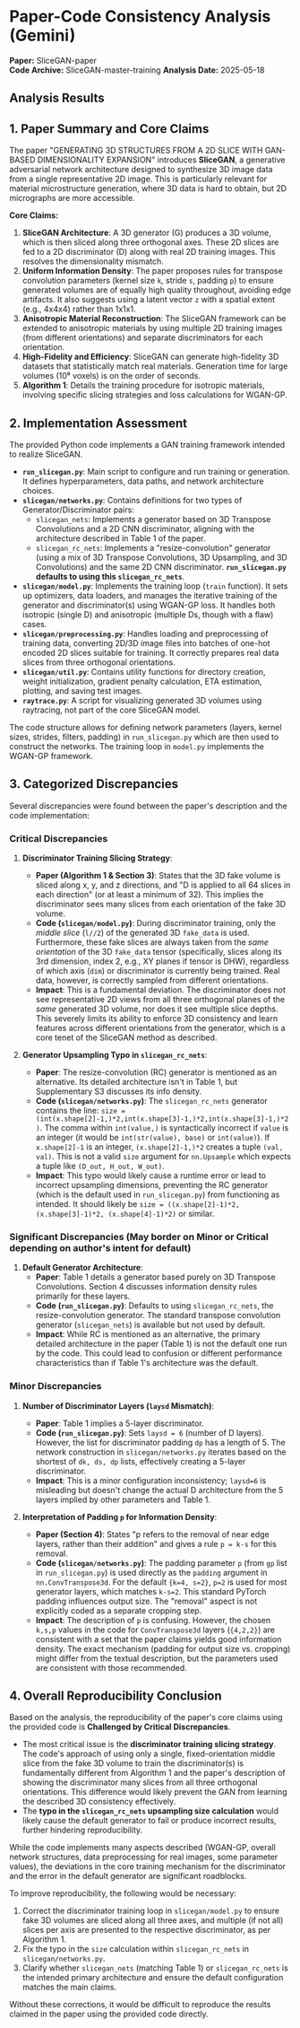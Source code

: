 # Paper-Code Consistency Analysis (Gemini)

**Paper:** SliceGAN-paper  
**Code Archive:** SliceGAN-master-training
**Analysis Date:** 2025-05-18

## Analysis Results

## 1. Paper Summary and Core Claims

The paper "GENERATING 3D STRUCTURES FROM A 2D SLICE WITH GAN-BASED DIMENSIONALITY EXPANSION" introduces **SliceGAN**, a generative adversarial network architecture designed to synthesize 3D image data from a single representative 2D image. This is particularly relevant for material microstructure generation, where 3D data is hard to obtain, but 2D micrographs are more accessible.

**Core Claims:**

1.  **SliceGAN Architecture**: A 3D generator (G) produces a 3D volume, which is then sliced along three orthogonal axes. These 2D slices are fed to a 2D discriminator (D) along with real 2D training images. This resolves the dimensionality mismatch.
2.  **Uniform Information Density**: The paper proposes rules for transpose convolution parameters (kernel size `k`, stride `s`, padding `p`) to ensure generated volumes are of equally high quality throughout, avoiding edge artifacts. It also suggests using a latent vector `z` with a spatial extent (e.g., 4x4x4) rather than 1x1x1.
3.  **Anisotropic Material Reconstruction**: The SliceGAN framework can be extended to anisotropic materials by using multiple 2D training images (from different orientations) and separate discriminators for each orientation.
4.  **High-Fidelity and Efficiency**: SliceGAN can generate high-fidelity 3D datasets that statistically match real materials. Generation time for large volumes (10⁸ voxels) is on the order of seconds.
5.  **Algorithm 1**: Details the training procedure for isotropic materials, involving specific slicing strategies and loss calculations for WGAN-GP.

## 2. Implementation Assessment

The provided Python code implements a GAN training framework intended to realize SliceGAN.

*   **`run_slicegan.py`**: Main script to configure and run training or generation. It defines hyperparameters, data paths, and network architecture choices.
*   **`slicegan/networks.py`**: Contains definitions for two types of Generator/Discriminator pairs:
    *   `slicegan_nets`: Implements a generator based on 3D Transpose Convolutions and a 2D CNN discriminator, aligning with the architecture described in Table 1 of the paper.
    *   `slicegan_rc_nets`: Implements a "resize-convolution" generator (using a mix of 3D Transpose Convolutions, 3D Upsampling, and 3D Convolutions) and the same 2D CNN discriminator. **`run_slicegan.py` defaults to using this `slicegan_rc_nets`**.
*   **`slicegan/model.py`**: Implements the training loop (`train` function). It sets up optimizers, data loaders, and manages the iterative training of the generator and discriminator(s) using WGAN-GP loss. It handles both isotropic (single D) and anisotropic (multiple Ds, though with a flaw) cases.
*   **`slicegan/preprocessing.py`**: Handles loading and preprocessing of training data, converting 2D/3D image files into batches of one-hot encoded 2D slices suitable for training. It correctly prepares real data slices from three orthogonal orientations.
*   **`slicegan/util.py`**: Contains utility functions for directory creation, weight initialization, gradient penalty calculation, ETA estimation, plotting, and saving test images.
*   **`raytrace.py`**: A script for visualizing generated 3D volumes using raytracing, not part of the core SliceGAN model.

The code structure allows for defining network parameters (layers, kernel sizes, strides, filters, padding) in `run_slicegan.py` which are then used to construct the networks. The training loop in `model.py` implements the WGAN-GP framework.

## 3. Categorized Discrepancies

Several discrepancies were found between the paper's description and the code implementation:

### Critical Discrepancies

1.  **Discriminator Training Slicing Strategy**:
    *   **Paper (Algorithm 1 & Section 3)**: States that the 3D fake volume is sliced along x, y, and z directions, and "D is applied to all 64 slices in each direction" (or at least a minimum of 32). This implies the discriminator sees many slices from each orientation of the fake 3D volume.
    *   **Code (`slicegan/model.py`)**: During discriminator training, only the *middle slice* (`l//2`) of the generated 3D `fake_data` is used. Furthermore, these fake slices are always taken from the *same orientation* of the 3D `fake_data` tensor (specifically, slices along its 3rd dimension, index 2, e.g., XY planes if tensor is DHW), regardless of which axis (`dim`) or discriminator is currently being trained. Real data, however, is correctly sampled from different orientations.
    *   **Impact**: This is a fundamental deviation. The discriminator does not see representative 2D views from all three orthogonal planes of the *same* generated 3D volume, nor does it see multiple slice depths. This severely limits its ability to enforce 3D consistency and learn features across different orientations from the generator, which is a core tenet of the SliceGAN method as described.

2.  **Generator Upsampling Typo in `slicegan_rc_nets`**:
    *   **Paper**: The resize-convolution (RC) generator is mentioned as an alternative. Its detailed architecture isn't in Table 1, but Supplementary S3 discusses its info density.
    *   **Code (`slicegan/networks.py`)**: The `slicegan_rc_nets` generator contains the line: `size = (int(x.shape[2]-1,)*2,int(x.shape[3]-1,)*2,int(x.shape[3]-1,)*2)`. The comma within `int(value,)` is syntactically incorrect if `value` is an integer (it would be `int(str(value), base)` or `int(value)`). If `x.shape[2]-1` is an integer, `(x.shape[2]-1,)*2` creates a tuple `(val, val)`. This is not a valid `size` argument for `nn.Upsample` which expects a tuple like `(D_out, H_out, W_out)`.
    *   **Impact**: This typo would likely cause a runtime error or lead to incorrect upsampling dimensions, preventing the RC generator (which is the default used in `run_slicegan.py`) from functioning as intended. It should likely be `size = ((x.shape[2]-1)*2, (x.shape[3]-1)*2, (x.shape[4]-1)*2)` or similar.

### Significant Discrepancies (May border on Minor or Critical depending on author's intent for default)

1.  **Default Generator Architecture**:
    *   **Paper**: Table 1 details a generator based purely on 3D Transpose Convolutions. Section 4 discusses information density rules primarily for these layers.
    *   **Code (`run_slicegan.py`)**: Defaults to using `slicegan_rc_nets`, the resize-convolution generator. The standard transpose convolution generator (`slicegan_nets`) is available but not used by default.
    *   **Impact**: While RC is mentioned as an alternative, the primary detailed architecture in the paper (Table 1) is not the default one run by the code. This could lead to confusion or different performance characteristics than if Table 1's architecture was the default.

### Minor Discrepancies

1.  **Number of Discriminator Layers (`laysd` Mismatch)**:
    *   **Paper**: Table 1 implies a 5-layer discriminator.
    *   **Code (`run_slicegan.py`)**: Sets `laysd = 6` (number of D layers). However, the list for discriminator padding `dp` has a length of 5. The network construction in `slicegan/networks.py` iterates based on the shortest of `dk, ds, dp` lists, effectively creating a 5-layer discriminator.
    *   **Impact**: This is a minor configuration inconsistency; `laysd=6` is misleading but doesn't change the actual D architecture from the 5 layers implied by other parameters and Table 1.

2.  **Interpretation of Padding `p` for Information Density**:
    *   **Paper (Section 4)**: States "p refers to the removal of near edge layers, rather than their addition" and gives a rule `p = k-s` for this removal.
    *   **Code (`slicegan/networks.py`)**: The padding parameter `p` (from `gp` list in `run_slicegan.py`) is used directly as the `padding` argument in `nn.ConvTranspose3d`. For the default `{k=4, s=2}`, `p=2` is used for most generator layers, which matches `k-s=2`. This standard PyTorch padding influences output size. The "removal" aspect is not explicitly coded as a separate cropping step.
    *   **Impact**: The description of `p` is confusing. However, the chosen `k,s,p` values in the code for `ConvTranspose3d` layers (`{4,2,2}`) are consistent with a set that the paper claims yields good information density. The exact mechanism (padding for output size vs. cropping) might differ from the textual description, but the parameters used are consistent with those recommended.

## 4. Overall Reproducibility Conclusion

Based on the analysis, the reproducibility of the paper's core claims using the provided code is **Challenged by Critical Discrepancies**.

*   The most critical issue is the **discriminator training slicing strategy**. The code's approach of using only a single, fixed-orientation middle slice from the fake 3D volume to train the discriminator(s) is fundamentally different from Algorithm 1 and the paper's description of showing the discriminator many slices from all three orthogonal orientations. This difference would likely prevent the GAN from learning the described 3D consistency effectively.
*   The **typo in the `slicegan_rc_nets` upsampling size calculation** would likely cause the default generator to fail or produce incorrect results, further hindering reproducibility.

While the code implements many aspects described (WGAN-GP, overall network structures, data preprocessing for real images, some parameter values), the deviations in the core training mechanism for the discriminator and the error in the default generator are significant roadblocks.

To improve reproducibility, the following would be necessary:
1.  Correct the discriminator training loop in `slicegan/model.py` to ensure fake 3D volumes are sliced along all three axes, and multiple (if not all) slices per axis are presented to the respective discriminator, as per Algorithm 1.
2.  Fix the typo in the `size` calculation within `slicegan_rc_nets` in `slicegan/networks.py`.
3.  Clarify whether `slicegan_nets` (matching Table 1) or `slicegan_rc_nets` is the intended primary architecture and ensure the default configuration matches the main claims.

Without these corrections, it would be difficult to reproduce the results claimed in the paper using the provided code directly.